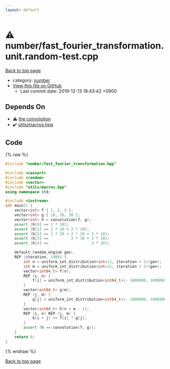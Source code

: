 ```yaml
---
layout: default
---
```


<!-- mathjax config similar to math.stackexchange -->
<script type="text/javascript" async
  src="https://cdnjs.cloudflare.com/ajax/libs/mathjax/2.7.5/MathJax.js?config=TeX-MML-AM_CHTML">
</script>
<script type="text/x-mathjax-config">
  MathJax.Hub.Config({
    TeX: { equationNumbers: { autoNumber: "AMS" }},
    tex2jax: {
      inlineMath: [ ['$','$'] ],
      processEscapes: true
    },
    "HTML-CSS": { matchFontHeight: false },
    displayAlign: "left",
    displayIndent: "2em"
  });
</script>

<script type="text/javascript" src="https://cdnjs.cloudflare.com/ajax/libs/jquery/3.4.1/jquery.min.js"></script>
<script src="https://cdn.jsdelivr.net/npm/jquery-balloon-js@1.1.2/jquery.balloon.min.js" integrity="sha256-ZEYs9VrgAeNuPvs15E39OsyOJaIkXEEt10fzxJ20+2I=" crossorigin="anonymous"></script>
<script type="text/javascript" src="../../assets/js/copy-button.js"></script>
<link rel="stylesheet" href="../../assets/css/copy-button.css" />


# :warning: number/fast_fourier_transformation.unit.random-test.cpp
<a href="../../index.html">Back to top page</a>

* category: <a href="../../index.html#b1bc248a7ff2b2e95569f56de68615df">number</a>
* <a href="{{ site.github.repository_url }}/blob/master/number/fast_fourier_transformation.unit.random-test.cpp">View this file on GitHub</a>
    - Last commit date: 2019-12-13 18:43:42 +0900




## Depends On
* :warning: <a href="fast_fourier_transformation.hpp.html">the convolution</a>
* :heavy_check_mark: <a href="../utils/macros.hpp.html">utils/macros.hpp</a>


## Code
{% raw %}
```cpp
#include "number/fast_fourier_transformation.hpp"

#include <cassert>
#include <random>
#include <vector>
#include "utils/macros.hpp"
using namespace std;

#include <iostream>
int main() {
    vector<int> f { 1, 2, 3 };
    vector<int> g { 10, 20, 30 };
    vector<int> h = convolution(f, g);
    assert (h[0] == 1 * 10);
    assert (h[1] == 1 * 20 + 2 * 10);
    assert (h[2] == 1 * 30 + 2 * 20 + 3 * 10);
    assert (h[3] ==          2 * 30 + 3 * 20);
    assert (h[4] ==                   3 * 30);

    default_random_engine gen;
    REP (iteration, 1000) {
        int n = uniform_int_distribution<int>(1, iteration + 1)(gen);
        int m = uniform_int_distribution<int>(1, iteration + 1)(gen);
        vector<int64_t> f(n);
        REP (i, n) {
            f[i] = uniform_int_distribution<int64_t>(- 1000000, 1000000)(gen);
        }
        vector<int64_t> g(m);
        REP (j, m) {
            g[j] = uniform_int_distribution<int64_t>(- 1000000, 1000000)(gen);
        }
        vector<int64_t> h(n + m - 1);
        REP (i, n) REP (j, m) {
            h[i + j] += f[i] * g[j];
        }
        assert (h == convolution(f, g));
    }
    return 0;
}

```
{% endraw %}

<a href="../../index.html">Back to top page</a>

